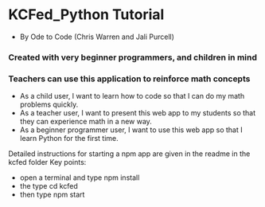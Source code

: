 # KCFed_Python Tutorial
- By Ode to Code (Chris Warren and Jali Purcell)

### Created with very beginner programmers, and children in mind
### Teachers can use this application to reinforce math concepts

- As a child user, I want to learn how to code so that I can do my math problems quickly.
- As a teacher user, I want to present this web app to my students so that they can experience math in a new way.
- As a beginner programmer user, I want to use this web app so that I learn Python for the first time.

Detailed instructions for starting a npm app are given in the readme in the kcfed folder
Key points: 
- open a terminal and type npm install
- the type cd kcfed
- then type npm start
